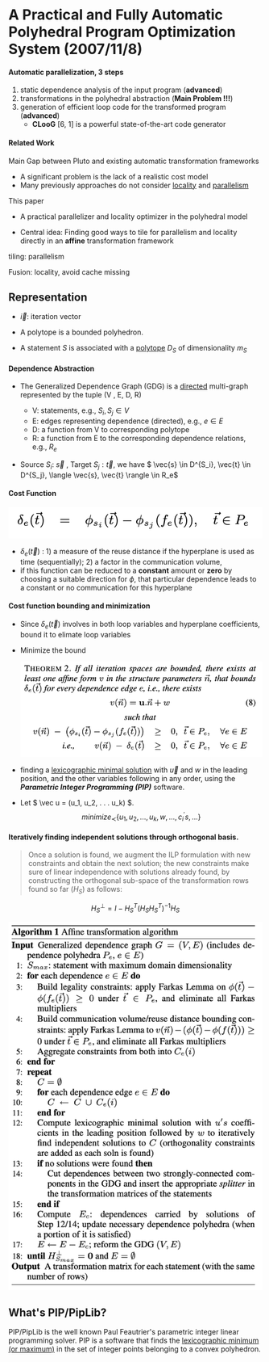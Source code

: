# A Practical and Fully Automatic Polyhedral Program Optimization System (2007/11/8)
#### Automatic parallelization, 3 steps

1. static dependence analysis of the input program (**advanced**)
2. transformations in the polyhedral abstraction (**Main Problem !!!**)
3. generation of efficient loop code for the transformed program (**advanced**)
   * **CLooG** [6, 1] is a powerful state-of-the-art code generator 



#### Related Work

Main Gap between Pluto and existing automatic transformation frameworks

* A significant problem is the lack of a realistic cost model 
* Many previously approaches do not consider <u>locality</u> and <u>parallelism</u>

This paper

* A practical parallelizer and locality optimizer in the polyhedral model

* Central idea: Finding good ways to tile for parallelism and locality directly in an **affine** transformation framework



tiling: parallelism

Fusion: locality, avoid cache missing



## Representation

* $\vec{i}$: iteration vector

* A polytope is a bounded polyhedron.

* A statement $S$ is associated with a <u>polytope</u> $ D_S$ of dimensionality $m_S$

#### Dependence Abstraction

* The Generalized Dependence Graph (GDG) is a <u>directed</u> multi-graph represented by
  the tuple (V , E, D, R)

  * V: statements, e.g., $S_i, S_j \in V$
  * E: edges representing dependence (directed), e.g., $e \in E$
  * D: a function from V to corresponding polytope
  * R: a function from E to the corresponding dependence relations, e.g., $R_e$

* Source $S_i : \ \vec{s}$ , Target $S_j : \vec{t}$, we have $ \vec{s} \in D^{S_i},  \vec{t} \in D^{S_j}, \langle \vec{s}, \vec{t} \rangle \in R_e$




#### Cost Function

![image-20190718124001860](assets/image-20190718124001860.png)

* $\delta_e(\vec{t})$ : 1) a measure of the reuse distance if the hyperplane is used as time (sequentially); 2) a factor in the communication volume,
* if this function can be reduced to a **constant** amount or **zero** by choosing a suitable direction for $\phi$, that particular dependence leads to a constant or no communication for this hyperplane

#### Cost function bounding and minimization

* Since  $\delta_e(\vec{t})$ involves in both  loop variables and hyperplane coefficients, bound it to elimate loop variables

* Minimize the bound

  ![image-20190718123702714](assets/image-20190718123702714.png)

* finding a <u>lexicographic minimal solution</u> with $\vec u$ and $w$ in the leading position, and the other variables following in any order, using the ***Parametric Integer Programming (PIP)*** software. 
  
* Let $ \vec u = (u_1, u_2, . . . u_k) $.
$$
minimize_≺ \{u_1, u_2, . . . , u_k, w, . . . , c_i^\prime s, . . . \}
$$

#### Iteratively finding independent solutions through orthogonal basis.
> Once a solution is found, we augment the ILP formulation with new constraints and obtain the next solution; the new constraints make sure of linear independence with solutions already found, by
> constructing the orthogonal sub-space of the transformation rows found so far ($H_S$) as follows:


$$
H_S^⊥ = I − H_S^T (H_S H_S^T)^{-1} H_S
$$

![image-20190718123724026](assets/image-20190718123724026.png)

## What's PIP/PipLib?

PIP/PipLib is the well known Paul Feautrier's parametric integer linear programming solver. PIP is a software that finds the <u>lexicographic minimum (or maximum)</u> in the set of integer points belonging to a convex polyhedron. 



